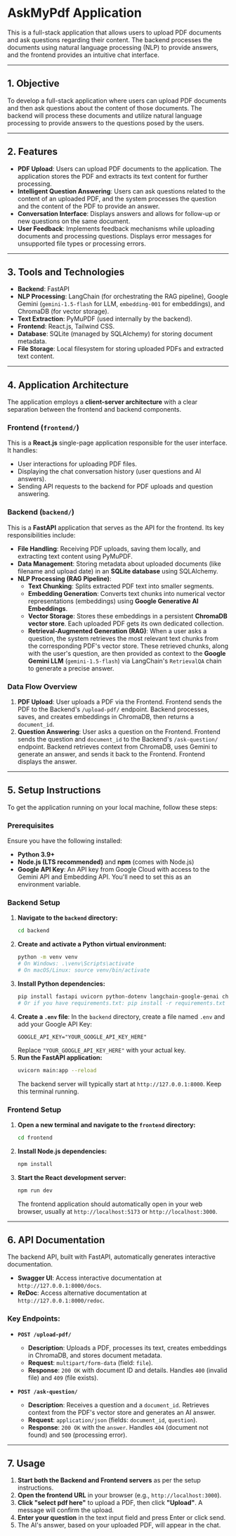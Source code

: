 # AskMyPdf Application

This is a full-stack application that allows users to upload PDF documents and ask questions regarding their content. The backend processes the documents using natural language processing (NLP) to provide answers, and the frontend provides an intuitive chat interface.

---

## 1. Objective

To develop a full-stack application where users can upload PDF documents and then ask questions about the content of those documents. The backend will process these documents and utilize natural language processing to provide answers to the questions posed by the users.

---

## 2. Features

* **PDF Upload**: Users can upload PDF documents to the application. The application stores the PDF and extracts its text content for further processing.
* **Intelligent Question Answering**: Users can ask questions related to the content of an uploaded PDF, and the system processes the question and the content of the PDF to provide an answer.
* **Conversation Interface**: Displays answers and allows for follow-up or new questions on the same document.
* **User Feedback**: Implements feedback mechanisms while uploading documents and processing questions. Displays error messages for unsupported file types or processing errors.

---

## 3. Tools and Technologies

* **Backend**: FastAPI
* **NLP Processing**: LangChain (for orchestrating the RAG pipeline), Google Gemini (`gemini-1.5-flash` for LLM, `embedding-001` for embeddings), and ChromaDB (for vector storage).
* **Text Extraction**: PyMuPDF (used internally by the backend).
* **Frontend**: React.js, Tailwind CSS.
* **Database**: SQLite (managed by SQLAlchemy) for storing document metadata.
* **File Storage**: Local filesystem for storing uploaded PDFs and extracted text content.

---

## 4. Application Architecture

The application employs a **client-server architecture** with a clear separation between the frontend and backend components.

### Frontend (`frontend/`)

This is a **React.js** single-page application responsible for the user interface. It handles:
* User interactions for uploading PDF files.
* Displaying the chat conversation history (user questions and AI answers).
* Sending API requests to the backend for PDF uploads and question answering.

### Backend (`backend/`)

This is a **FastAPI** application that serves as the API for the frontend. Its key responsibilities include:
* **File Handling**: Receiving PDF uploads, saving them locally, and extracting text content using PyMuPDF.
* **Data Management**: Storing metadata about uploaded documents (like filename and upload date) in an **SQLite database** using SQLAlchemy.
* **NLP Processing (RAG Pipeline)**:
    * **Text Chunking**: Splits extracted PDF text into smaller segments.
    * **Embedding Generation**: Converts text chunks into numerical vector representations (embeddings) using **Google Generative AI Embeddings**.
    * **Vector Storage**: Stores these embeddings in a persistent **ChromaDB vector store**. Each uploaded PDF gets its own dedicated collection.
    * **Retrieval-Augmented Generation (RAG)**: When a user asks a question, the system retrieves the most relevant text chunks from the corresponding PDF's vector store. These retrieved chunks, along with the user's question, are then provided as context to the **Google Gemini LLM** (`gemini-1.5-flash`) via LangChain's `RetrievalQA` chain to generate a precise answer.

### Data Flow Overview

1.  **PDF Upload**: User uploads a PDF via the Frontend. Frontend sends the PDF to the Backend's `/upload-pdf/` endpoint. Backend processes, saves, and creates embeddings in ChromaDB, then returns a `document_id`.
2.  **Question Answering**: User asks a question on the Frontend. Frontend sends the question and `document_id` to the Backend's `/ask-question/` endpoint. Backend retrieves context from ChromaDB, uses Gemini to generate an answer, and sends it back to the Frontend. Frontend displays the answer.

---

## 5. Setup Instructions

To get the application running on your local machine, follow these steps:

### Prerequisites

Ensure you have the following installed:

* **Python 3.9+**
* **Node.js (LTS recommended)** and **npm** (comes with Node.js)
* **Google API Key**: An API key from Google Cloud with access to the Gemini API and Embedding API. You'll need to set this as an environment variable.

### Backend Setup

1.  **Navigate to the `backend` directory:**
    ```bash
    cd backend
    ```
2.  **Create and activate a Python virtual environment:**
    ```bash
    python -m venv venv
    # On Windows: .\venv\Scripts\activate
    # On macOS/Linux: source venv/bin/activate
    ```
3.  **Install Python dependencies:**
    ```bash
    pip install fastapi uvicorn python-dotenv langchain-google-genai chromadb pymupdf sqlalchemy pydantic
    # Or if you have requirements.txt: pip install -r requirements.txt
    ```
4.  **Create a `.env` file**: In the `backend` directory, create a file named `.env` and add your Google API Key:
    ```
    GOOGLE_API_KEY="YOUR_GOOGLE_API_KEY_HERE"
    ```
    Replace `"YOUR_GOOGLE_API_KEY_HERE"` with your actual key.
5.  **Run the FastAPI application:**
    ```bash
    uvicorn main:app --reload
    ```
    The backend server will typically start at `http://127.0.0.1:8000`. Keep this terminal running.

### Frontend Setup

1.  **Open a new terminal and navigate to the `frontend` directory:**
    ```bash
    cd frontend
    ```
2.  **Install Node.js dependencies:**
    ```bash
    npm install
    ```
3.  **Start the React development server:**
    ```bash
    npm run dev
    ```
    The frontend application should automatically open in your web browser, usually at `http://localhost:5173` or `http://localhost:3000`.

---

## 6. API Documentation

The backend API, built with FastAPI, automatically generates interactive documentation.

* **Swagger UI**: Access interactive documentation at `http://127.0.0.1:8000/docs`.
* **ReDoc**: Access alternative documentation at `http://127.0.0.1:8000/redoc`.

### Key Endpoints:

* **`POST /upload-pdf/`**
    * **Description**: Uploads a PDF, processes its text, creates embeddings in ChromaDB, and stores document metadata.
    * **Request**: `multipart/form-data` (field: `file`).
    * **Response**: `200 OK` with document ID and details. Handles `400` (invalid file) and `409` (file exists).

* **`POST /ask-question/`**
    * **Description**: Receives a question and a `document_id`. Retrieves context from the PDF's vector store and generates an AI answer.
    * **Request**: `application/json` (fields: `document_id`, `question`).
    * **Response**: `200 OK` with the `answer`. Handles `404` (document not found) and `500` (processing error).

---

## 7. Usage

1.  **Start both the Backend and Frontend servers** as per the setup instructions.
2.  **Open the frontend URL** in your browser (e.g., `http://localhost:3000`).
3.  **Click "select pdf here"** to upload a PDF, then click **"Upload"**. A message will confirm the upload.
4.  **Enter your question** in the text input field and press Enter or click send.
5.  The AI's answer, based on your uploaded PDF, will appear in the chat.
